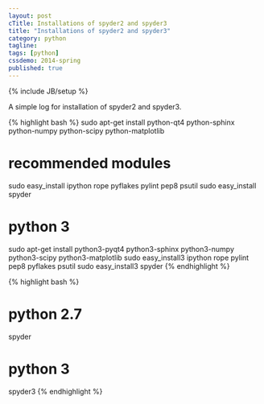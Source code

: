 ```yaml
---
layout: post
cTitle: Installations of spyder2 and spyder3
title: "Installations of spyder2 and spyder3"
category: python
tagline:
tags: [python]
cssdemo: 2014-spring
published: true
---
```

{% include JB/setup %}

A simple log for installation of spyder2 and spyder3.

<!-- more -->


{% highlight bash %}
sudo apt-get install python-qt4 python-sphinx python-numpy python-scipy python-matplotlib
# recommended modules
sudo easy_install ipython rope pyflakes pylint pep8 psutil
sudo easy_install spyder
# python 3
sudo apt-get install python3-pyqt4 python3-sphinx python3-numpy python3-scipy python3-matplotlib
sudo easy_install3 ipython rope pylint pep8 pyflakes psutil
sudo easy_install3 spyder
{% endhighlight %}

{% highlight bash %}
# python 2.7
spyder
# python 3
spyder3
{% endhighlight %}
